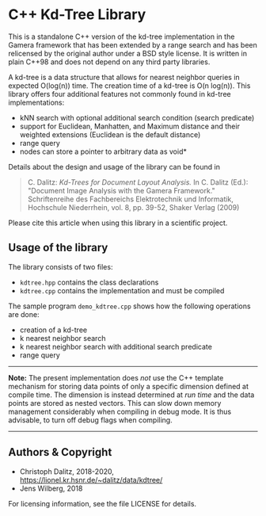 C++ Kd-Tree Library
===================

This is a standalone C++ version of the kd-tree implementation in the
Gamera framework that has been extended by a range search and has
been relicensed by the original author under a BSD style license.
It is written in plain C++98 and does not depend on any third party
libraries.

A kd-tree is a data structure that allows for nearest neighbor queries
in expected O(log(n)) time. The creation time of a kd-tree is O(n log(n)).
This library offers four additional features not commonly found in kd-tree
implementations:

 - kNN search with optional additional search condition (search predicate)
 - support for Euclidean, Manhatten, and Maximum distance and
   their weighted extensions (Euclidean is the default distance)
 - range query
 - nodes can store a pointer to arbitrary data as void*

Details about the design and usage of the library can be found in

> C. Dalitz: *Kd-Trees for Document Layout Analysis.*
> In C. Dalitz (Ed.): "Document Image Analysis with the Gamera Framework."
> Schriftenreihe des Fachbereichs Elektrotechnik und Informatik,
> Hochschule Niederrhein, vol. 8, pp. 39-52, Shaker Verlag (2009)

Please cite this article when using this library in a scientific project.


Usage of the library
--------------------

The library consists of two files:

 - `kdtree.hpp` contains the class declarations
 - `kdtree.cpp` contains the implementation and must be compiled

The sample program `demo_kdtree.cpp` shows how the following operations
are done:

 - creation of a kd-tree
 - k nearest neighbor search
 - k nearest neighbor search with additional search predicate
 - range query

***
**Note:**
The present implementation does *not* use the C++ template mechanism
for storing data points of only a specific dimension defined at compile time.
The dimension is instead determined at *run time* and the data points are
stored as nested vectors. This can slow down memory management considerably
when compiling in debug mode. It is thus advisable, to turn off debug flags
when compiling.

***

Authors & Copyright
-------------------

 - Christoph Dalitz, 2018-2020, <https://lionel.kr.hsnr.de/~dalitz/data/kdtree/>
 - Jens Wilberg, 2018

For licensing information, see the file LICENSE for details.
